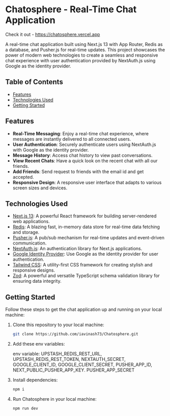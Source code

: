 # Chatosphere - Real-Time Chat Application

Check it out - https://chatosphere.vercel.app

A real-time chat application built using Next.js 13 with App Router, Redis as a database, and Pusher.js for real-time updates. This project showcases the power of modern web technologies to create a seamless and responsive chat experience with user authentication provided by NextAuth.js using Google as the identity provider.

## Table of Contents

- [Features](#features)
- [Technologies Used](#technologies-used)
- [Getting Started](#getting-started)


## Features

- **Real-Time Messaging**: Enjoy a real-time chat experience, where messages are instantly delivered to all connected users.
- **User Authentication**: Securely authenticate users using NextAuth.js with Google as the identity provider.
- **Message History**: Access chat history to view past conversations.
- **View Recent Chats**: Have a quick look on the recent chat with all our friends.
- **Add Friends**: Send request to friends with the email id and get accepted.
- **Responsive Design**: A responsive user interface that adapts to various screen sizes and devices.

## Technologies Used

- [Next.js 13](https://nextjs.org/): A powerful React framework for building server-rendered web applications.
- [Redis](https://redis.io/): A blazing fast, in-memory data store for real-time data fetching and storage.
- [Pusher.js](https://pusher.com/): A pub/sub mechanism for real-time updates and event-driven communication.
- [NextAuth.js](https://next-auth.js.org/): An authentication library for Next.js applications.
- [Google Identity Provider](https://developers.google.com/identity/protocols/oauth2): Use Google as the identity provider for user authentication.
- [Tailwind CSS](https://tailwindcss.com/): A utility-first CSS framework for creating stylish and responsive designs.
- [Zod](https://zod.dev//): A powerful and versatile TypeScript schema validation library for ensuring data integrity.
  

## Getting Started

Follow these steps to get the chat application up and running on your local machine:

1. Clone this repository to your local machine:

   ```bash
   git clone https://github.com/iavinash73/Chatosphere.git

2. Add these env variables:

   env variable:
   UPSTASH_REDIS_REST_URL,
   UPSTASH_REDIS_REST_TOKEN,
   NEXTAUTH_SECRET,
   GOOGLE_CLIENT_ID,
   GOOGLE_CLIENT_SECRET,
   PUSHER_APP_ID,
   NEXT_PUBLIC_PUSHER_APP_KEY.
   PUSHER_APP_SECRET

3. Install dependencies:
    
   ```bash
   npm i

4. Run Chatosphere in your local machine:

   ```bash
   npm run dev


